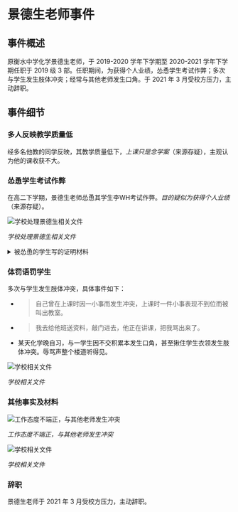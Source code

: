 # 景德生老师事件

## 事件概述

原衡水中学化学景德生老师，于 2019-2020 学年下学期至 2020-2021 学年下学期任职于 2019 级 3 部。任职期间，为获得个人业绩，怂恿学生考试作弊；多次与学生发生肢体冲突；经常与其他老师发生口角。于 2021 年 3 月受校方压力，主动辞职。

## 事件细节

### 多人反映教学质量低

经多名他教的同学反映，其教学质量低下，*上课只是念学案*（来源存疑），主观认为他的课收获不大。

### 怂恿学生考试作弊

在高二下学期，景德生老师怂恿其学生李WH考试作弊。*目的疑似为获得个人业绩*（来源存疑）。

![学校处理景德生相关文件](https://hzsb-1301539318.file.myqcloud.com/docs/event/jingds/1.png)

*学校处理景德生相关文件*

<details>

<summary>被怂恿的学生写的证明材料</summary>

![被怂恿的学生写的证明材料](https://hzsb-1301539318.file.myqcloud.com/docs/event/jingds/2.png)
**

</details>

### 体罚语罚学生

多次与学生发生肢体冲突，具体事件如下：

 - > 自己曾在上课时因一小事而发生冲突，上课时一件小事表现不到位而被叫出教室。
 - > 我去给他班送资料，敲门进去，他正在讲课，把我骂出来了。
 - 某天化学晚自习，与一学生因不交积累本发生口角，甚至揪住学生衣领发生肢体冲突。辱骂声整个楼道听得见。

![学校相关文件](https://hzsb-1301539318.file.myqcloud.com/docs/event/jingds/3.png)

*学校相关文件*

### 其他事实及材料

![工作态度不端正，与其他老师发生冲突](https://hzsb-1301539318.file.myqcloud.com/docs/event/jingds/4.png)

*工作态度不端正，与其他老师发生冲突*

![学校相关文件](https://hzsb-1301539318.file.myqcloud.com/docs/event/jingds/5.png)

*学校相关文件*

### 辞职

景德生老师于 2021 年 3 月受校方压力，主动辞职。
